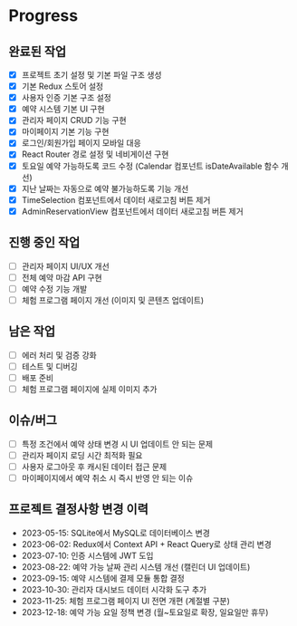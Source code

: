 # Progress

## 완료된 작업
- [x] 프로젝트 초기 설정 및 기본 파일 구조 생성
- [x] 기본 Redux 스토어 설정
- [x] 사용자 인증 기본 구조 설정
- [x] 예약 시스템 기본 UI 구현
- [x] 관리자 페이지 CRUD 기능 구현
- [x] 마이페이지 기본 기능 구현
- [x] 로그인/회원가입 페이지 모바일 대응
- [x] React Router 경로 설정 및 네비게이션 구현
- [x] 토요일 예약 가능하도록 코드 수정 (Calendar 컴포넌트 isDateAvailable 함수 개선)
- [x] 지난 날짜는 자동으로 예약 불가능하도록 기능 개선
- [x] TimeSelection 컴포넌트에서 데이터 새로고침 버튼 제거
- [x] AdminReservationView 컴포넌트에서 데이터 새로고침 버튼 제거

## 진행 중인 작업
- [ ] 관리자 페이지 UI/UX 개선
- [ ] 전체 예약 마감 API 구현
- [ ] 예약 수정 기능 개발
- [ ] 체험 프로그램 페이지 개선 (이미지 및 콘텐츠 업데이트)

## 남은 작업
- [ ] 에러 처리 및 검증 강화
- [ ] 테스트 및 디버깅
- [ ] 배포 준비
- [ ] 체험 프로그램 페이지에 실제 이미지 추가

## 이슈/버그
- [ ] 특정 조건에서 예약 상태 변경 시 UI 업데이트 안 되는 문제
- [ ] 관리자 페이지 로딩 시간 최적화 필요
- [ ] 사용자 로그아웃 후 캐시된 데이터 접근 문제
- [ ] 마이페이지에서 예약 취소 시 즉시 반영 안 되는 이슈

## 프로젝트 결정사항 변경 이력
- 2023-05-15: SQLite에서 MySQL로 데이터베이스 변경
- 2023-06-02: Redux에서 Context API + React Query로 상태 관리 변경
- 2023-07-10: 인증 시스템에 JWT 도입
- 2023-08-22: 예약 가능 날짜 관리 시스템 개선 (캘린더 UI 업데이트)
- 2023-09-15: 예약 시스템에 결제 모듈 통합 결정
- 2023-10-30: 관리자 대시보드 데이터 시각화 도구 추가
- 2023-11-25: 체험 프로그램 페이지 UI 전면 개편 (계절별 구분)
- 2023-12-18: 예약 가능 요일 정책 변경 (월~토요일로 확장, 일요일만 휴무)